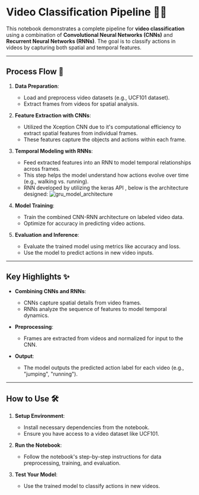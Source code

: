 # Video Classification Pipeline 🎥🤖

This notebook demonstrates a complete pipeline for **video classification** using a combination of **Convolutional Neural Networks (CNNs)** and **Recurrent Neural Networks (RNNs)**. The goal is to classify actions in videos by capturing both spatial and temporal features.

---

## Process Flow 🚀

1. **Data Preparation**:
   - Load and preprocess video datasets (e.g., UCF101 dataset).
   - Extract frames from videos for spatial analysis.
   
2. **Feature Extraction with CNNs**:
   - Utilized the Xception CNN due to it's computational efficiency to extract spatial features from individual frames.
   - These features capture the objects and actions within each frame.

3. **Temporal Modeling with RNNs**:
   - Feed extracted features into an RNN to model temporal relationships across frames.
   - This step helps the model understand how actions evolve over time (e.g., walking vs. running).
   - RNN developed by utilizing the keras API , below is the architecture designed:
![gru_model_architecture](https://github.com/user-attachments/assets/8dfb9d4f-4ca6-4b78-a55b-275488cb27a8)


4. **Model Training**:
   - Train the combined CNN-RNN architecture on labeled video data.
   - Optimize for accuracy in predicting video actions.

5. **Evaluation and Inference**:
   - Evaluate the trained model using metrics like accuracy and loss.
   - Use the model to predict actions in new video inputs.

---

## Key Highlights ✨

- **Combining CNNs and RNNs**: 
  - CNNs capture spatial details from video frames.
  - RNNs analyze the sequence of features to model temporal dynamics.
  
- **Preprocessing**:
  - Frames are extracted from videos and normalized for input to the CNN.
  
- **Output**:
  - The model outputs the predicted action label for each video (e.g., "jumping", "running").

---

## How to Use 🛠️

1. **Setup Environment**:
   - Install necessary dependencies from the notebook.
   - Ensure you have access to a video dataset like UCF101.

2. **Run the Notebook**:
   - Follow the notebook's step-by-step instructions for data preprocessing, training, and evaluation.

3. **Test Your Model**:
   - Use the trained model to classify actions in new videos.

